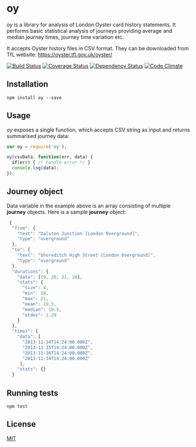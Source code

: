 # oy

_oy_ is a library for analysis of London Oyster card history statements. It performs basic statistical analysis of journeys providing average and median journey times, journey time variation etc.

It accepts Oyster history files in CSV format. They can be downloaded from TfL website: https://oyster.tfl.gov.uk/oyster/

[![Build Status](https://travis-ci.org/cistov/oy.png)](https://travis-ci.org/cistov/oy)
[![Coverage Status](https://coveralls.io/repos/cistov/oy/badge.png?branch=master)](https://coveralls.io/r/cistov/oy?branch=master)
[![Dependency Status](https://gemnasium.com/cistov/oy.png)](https://gemnasium.com/cistov/oy)
[![Code Climate](https://codeclimate.com/github/cistov/oy.png)](https://codeclimate.com/github/cistov/oy)

## Installation

    npm install oy --save

## Usage

_oy_ exposes a single function, which accepts CSV string as input and returns summarised journey data:

```javascript
var oy = require('oy');

oy(csvData, function(err, data) {
  if(err) { /* handle error */ }
  console.log(data);
});
```

## Journey object

Data variable in the example above is an array consisting of multiple __journey__ objects. Here is a sample __journey__ object:

```js
 {
  "from": {
    "text": "Dalston Junction [London Overground]",
    "type": "overground"
  },
  "to": {
    "text": "Shoreditch High Street [London Overground]",
    "type": "overground"
  },
  "durations": {
    "data": [19, 20, 21, 18],
    "stats": {
      "size": 4,
      "min": 18,
      "max": 21,
      "mean": 19.5,
      "median": 19.5,
      "stdev": 1.29
    }
  },
  "times": {
    "data": [
      "2013-11-14T14:24:00.000Z",
      "2013-11-15T14:24:00.000Z",
      "2013-11-16T14:24:00.000Z",
      "2013-11-14T14:24:00.000Z"
     ],
    "stats": {}
  }
```

## Running tests

    npm test

## License

[MIT](MIT-LICENSE.txt)
